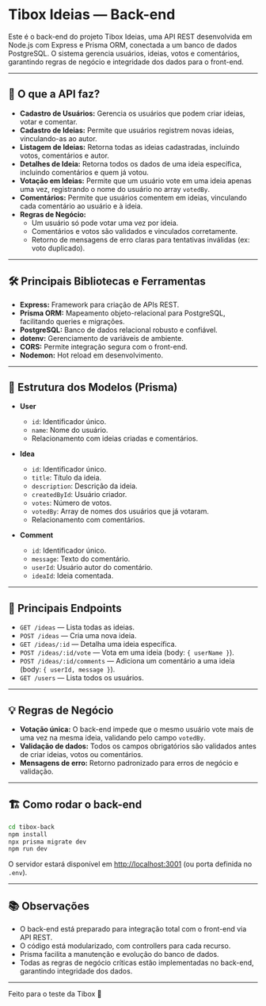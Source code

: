 # Tibox Ideias — Back-end

Este é o back-end do projeto Tibox Ideias, uma API REST desenvolvida em Node.js com Express e Prisma ORM, conectada a um banco de dados PostgreSQL. O sistema gerencia usuários, ideias, votos e comentários, garantindo regras de negócio e integridade dos dados para o front-end.

---

## 🚀 O que a API faz?

- **Cadastro de Usuários:** Gerencia os usuários que podem criar ideias, votar e comentar.
- **Cadastro de Ideias:** Permite que usuários registrem novas ideias, vinculando-as ao autor.
- **Listagem de Ideias:** Retorna todas as ideias cadastradas, incluindo votos, comentários e autor.
- **Detalhes de Ideia:** Retorna todos os dados de uma ideia específica, incluindo comentários e quem já votou.
- **Votação em Ideias:** Permite que um usuário vote em uma ideia apenas uma vez, registrando o nome do usuário no array `votedBy`.
- **Comentários:** Permite que usuários comentem em ideias, vinculando cada comentário ao usuário e à ideia.
- **Regras de Negócio:** 
  - Um usuário só pode votar uma vez por ideia.
  - Comentários e votos são validados e vinculados corretamente.
  - Retorno de mensagens de erro claras para tentativas inválidas (ex: voto duplicado).

---

## 🛠️ Principais Bibliotecas e Ferramentas

- **Express:** Framework para criação de APIs REST.
- **Prisma ORM:** Mapeamento objeto-relacional para PostgreSQL, facilitando queries e migrações.
- **PostgreSQL:** Banco de dados relacional robusto e confiável.
- **dotenv:** Gerenciamento de variáveis de ambiente.
- **CORS:** Permite integração segura com o front-end.
- **Nodemon:** Hot reload em desenvolvimento.

---

## 📁 Estrutura dos Modelos (Prisma)

- **User**
  - `id`: Identificador único.
  - `name`: Nome do usuário.
  - Relacionamento com ideias criadas e comentários.

- **Idea**
  - `id`: Identificador único.
  - `title`: Título da ideia.
  - `description`: Descrição da ideia.
  - `createdById`: Usuário criador.
  - `votes`: Número de votos.
  - `votedBy`: Array de nomes dos usuários que já votaram.
  - Relacionamento com comentários.

- **Comment**
  - `id`: Identificador único.
  - `message`: Texto do comentário.
  - `userId`: Usuário autor do comentário.
  - `ideaId`: Ideia comentada.

---

## 🔗 Principais Endpoints

- `GET /ideas` — Lista todas as ideias.
- `POST /ideas` — Cria uma nova ideia.
- `GET /ideas/:id` — Detalha uma ideia específica.
- `POST /ideas/:id/vote` — Vota em uma ideia (body: `{ userName }`).
- `POST /ideas/:id/comments` — Adiciona um comentário a uma ideia (body: `{ userId, message }`).
- `GET /users` — Lista todos os usuários.

---

## 💡 Regras de Negócio

- **Votação única:** O back-end impede que o mesmo usuário vote mais de uma vez na mesma ideia, validando pelo campo `votedBy`.
- **Validação de dados:** Todos os campos obrigatórios são validados antes de criar ideias, votos ou comentários.
- **Mensagens de erro:** Retorno padronizado para erros de negócio e validação.

---

## 🏗️ Como rodar o back-end

```bash
cd tibox-back
npm install
npx prisma migrate dev
npm run dev
```

O servidor estará disponível em [http://localhost:3001](http://localhost:3001) (ou porta definida no `.env`).

---

## 📚 Observações

- O back-end está preparado para integração total com o front-end via API REST.
- O código está modularizado, com controllers para cada recurso.
- Prisma facilita a manutenção e evolução do banco de dados.
- Todas as regras de negócio críticas estão implementadas no back-end, garantindo integridade dos dados.

---

Feito para o teste da Tibox 🚀